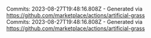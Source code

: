 Commits: 2023-08-27T19:48:16.808Z - Generated via https://github.com/marketplace/actions/artificial-grass
<br>
Commits: 2023-08-27T19:48:16.808Z - Generated via https://github.com/marketplace/actions/artificial-grass
<br>
